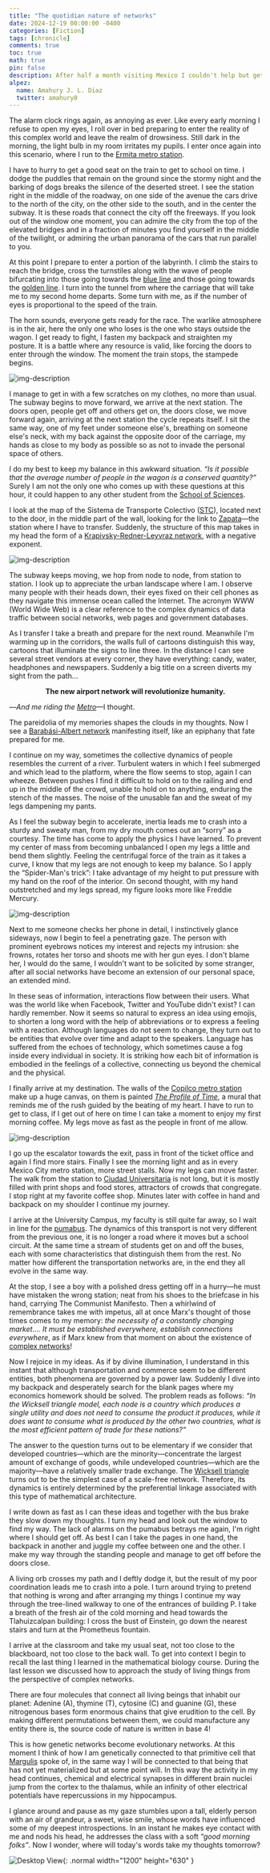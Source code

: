 ```yaml
---
title: "The quotidian nature of networks"
date: 2024-12-19 00:00:00 -0400
categories: [Fiction]
tags: [chronicle]
comments: true
toc: true 
math: true
pin: false
description: After half a month visiting Mexico I couldn't help but get nostalgic and reminisce about my days as an undergraduate student. 
alpez:
  name: Amahury J. L. Diaz
  twitter: amahury0
---
```

The alarm clock rings again, as annoying as ever. Like every early morning I refuse to open my eyes, I roll over in bed preparing to enter the reality of this complex world and leave the realm of drowsiness. Still dark in the morning, the light bulb in my room irritates my pupils. I enter once again into this scenario, where I run to the [Ermita metro station](https://en-m-wikipedia-org.translate.goog/wiki/Ermita_metro_station?_x_tr_sl=es&_x_tr_tl=en&_x_tr_hl=en&_x_tr_pto=sc).

I have to hurry to get a good seat on the train to get to school on time. I dodge the puddles that remain on the ground since the stormy night and the barking of dogs breaks the silence of the deserted street. I see the station right in the middle of the roadway, on one side of the avenue the cars drive to the north of the city, on the other side to the south, and in the center the subway. It is these roads that connect the city off the freeways. If you look out of the window one moment, you can admire the city from the top of the elevated bridges and in a fraction of minutes you find yourself in the middle of the twilight, or admiring the urban panorama of the cars that run parallel to you.

At this point I prepare to enter a portion of the labyrinth. I climb the stairs to reach the bridge, cross the turnstiles along with the wave of people bifurcating into those going towards the [blue line](https://en.wikipedia.org/wiki/Mexico_City_Metro_Line_2) and those going towards the [golden line](https://en.wikipedia.org/wiki/Mexico_City_Metro_Line_12). I turn into the tunnel from where the carriage that will take me to my second home departs. Some turn with me, as if the number of eyes is proportional to the speed of the train. 

The horn sounds, everyone gets ready for the race. The warlike atmosphere is in the air, here the only one who loses is the one who stays outside the wagon. I get ready to fight, I fasten my backpack and straighten my posture. It is a battle where any resource is valid, like forcing the doors to enter through the window. The moment the train stops, the stampede begins.

![img-description](/assets/img/12-18-2024/subway.jpg)

I manage to get in with a few scratches on my clothes, no more than usual. The subway begins to move forward, we arrive at the next station. The doors open, people get off and others get on, the doors close, we move forward again, arriving at the next station the cycle repeats itself. I sit the same way, one of my feet under someone else's, breathing on someone else's neck, with my back against the opposite door of the carriage, my hands as close to my body as possible so as not to invade the personal space of others. 

I do my best to keep my balance in this awkward situation. _“Is it possible that the average number of people in the wagon is a conserved quantity?”_ Surely I am not the only one who comes up with these questions at this hour, it could happen to any other student from the [School of Sciences](https://en.wikipedia.org/wiki/School_of_Sciences,_UNAM). 

I look at the map of the Sistema de Transporte Colectivo ([STC](https://www.metro.cdmx.gob.mx/la-red/mapa-de-la-red)), located next to the door, in the middle part of the wall, looking for the link to [Zapata](https://en.wikipedia.org/wiki/Zapata_metro_station)—the station where I have to transfer. Suddenly, the structure of this map takes in my head the form of a [Krapivsky-Redner-Leyvraz network](https://doi.org/10.1103/PhysRevLett.85.4629), with a negative exponent.

![img-description](/assets/img/12-18-2024/map.png)

The subway keeps moving, we hop from node to node, from station to station. I look up to appreciate the urban landscape where I am. I observe many people with their heads down, their eyes fixed on their cell phones as they navigate this immense ocean called the Internet. The acronym WWW (World Wide Web) is a clear reference to the complex dynamics of data traffic between social networks, web pages and government databases.

As I transfer I take a breath and prepare for the next round. Meanwhile I'm warming up in the corridors, the walls full of cartoons distinguish this way, cartoons that illuminate the signs to line three. In the distance I can see several street vendors at every corner, they have everything: candy, water, headphones and newspapers. Suddenly a big title on a screen diverts my sight from the path…

$$
\textbf{The new airport network will revolutionize humanity.}
$$

—_And me riding the [Metro](https://en.wikipedia.org/wiki/Mexico_City_Metro)_—I thought.

The pareidolia of my memories shapes the clouds in my thoughts. Now I see a [Barabási-Albert network](https://en.wikipedia.org/wiki/Barab%C3%A1si%E2%80%93Albert_model) manifesting itself, like an epiphany that fate prepared for me.

I continue on my way, sometimes the collective dynamics of people resembles the current of a river. Turbulent waters in which I feel submerged and which lead to the platform, where the flow seems to stop, again I can wheeze. Between pushes I find it difficult to hold on to the railing and end up in the middle of the crowd, unable to hold on to anything, enduring the stench of the masses. The noise of the unusable fan and the sweat of my legs dampening my pants. 

As I feel the subway begin to accelerate, inertia leads me to crash into a sturdy and sweaty man, from my dry mouth comes out an “sorry” as a courtesy. The time has come to apply the physics I have learned. To prevent my center of mass from becoming unbalanced I open my legs a little and bend them slightly. Feeling the centrifugal force of the train as it takes a curve, I know that my legs are not enough to keep my balance. So I apply the “Spider-Man's trick”: I take advantage of my height to put pressure with my hand on the roof of the interior. On second thought, with my hand outstretched and my legs spread, my figure looks more like Freddie Mercury. 

![img-description](/assets/img/12-18-2024/freddy.jpg)

Next to me someone checks her phone in detail, I instinctively glance sideways, now I begin to feel a penetrating gaze. The person with prominent eyebrows notices my interest and rejects my intrusion: she frowns, rotates her torso and shoots me with her gun eyes. I don't blame her, I would do the same, I wouldn't want to be solicited by some stranger, after all social networks have become an extension of our personal space, an extended mind.

In these seas of information, interactions flow between their users. What was the world like when Facebook, Twitter and YouTube didn't exist? I can hardly remember. Now it seems so natural to express an idea using emojis, to shorten a long word with the help of abbreviations or to express a feeling with a reaction. Although languages do not seem to change, they turn out to be entities that evolve over time and adapt to the speakers. Language has suffered from the echoes of technology, which sometimes cause a fog inside every individual in society. It is striking how each bit of information is embodied in the feelings of a collective, connecting us beyond the chemical and the physical.

I finally arrive at my destination. The walls of the [Copilco metro station](https://en.wikipedia.org/wiki/Copilco_metro_station) make up a huge canvas, on them is painted [_The Profile of Time_](https://www.metro.cdmx.gob.mx/el-perfil-del-tiempo), a mural that reminds me of the rush guided by the beating of my heart. I have to run to get to class, if I get out of here on time I can take a moment to enjoy my first morning coffee. My legs move as fast as the people in front of me allow.

![img-description](/assets/img/12-18-2024/perfil.jpg)

I go up the escalator towards the exit, pass in front of the ticket office and again I find more stairs. Finally I see the morning light and as in every Mexico City metro station, more street stalls. Now my legs can move faster. The walk from the station to [Ciudad Universitaria](https://en.wikipedia.org/wiki/Ciudad_Universitaria,_Mexico_City) is not long, but it is mostly filled with print shops and food stores, attractors of crowds that congregate. I stop right at my favorite coffee shop. Minutes later with coffee in hand and backpack on my shoulder I continue my journey.

I arrive at the University Campus, my faculty is still quite far away, so I wait in line for the [pumabus](https://es.wikipedia.org/wiki/Pumab%C3%BAs). The dynamics of this transport is not very different from the previous one, it is no longer a road where it moves but a school circuit. At the same time a stream of students get on and off the buses, each with some characteristics that distinguish them from the rest. No matter how different the transportation networks are, in the end they all evolve in the same way. 

At the stop, I see a boy with a polished dress getting off in a hurry—he must have mistaken the wrong station; neat from his shoes to the briefcase in his hand, carrying The Communist Manifesto. Then a whirlwind of remembrance takes me with impetus, all at once Marx's thought of those times comes to my memory: _the necessity of a constantly changing market.... It must be established everywhere, establish connections everywhere_, as if Marx knew from that moment on about the existence of [complex networks](https://en.wikipedia.org/wiki/Complex_network)!

Now I rejoice in my ideas. As if by divine illumination, I understand in this instant that although transportation and commerce seem to be different entities, both phenomena are governed by a power law. Suddenly I dive into my backpack and desperately search for the blank pages where my economics homework should be solved. The problem reads as follows: _“In the Wicksell triangle model, each node is a country which produces a single utility and does not need to consume the product it produces, while it does want to consume what is produced by the other two countries, what is the most efficient pattern of trade for these nations?”_

The answer to the question turns out to be elementary if we consider that developed countries—which are the minority—concentrate the largest amount of exchange of goods, while undeveloped countries—which are the majority—have a relatively smaller trade exchange. The [Wicksell triangle](https://www.boeckler.de/pdf/v_2009_10_30_tamborini_trautwein_mazzocchi.pdf) turns out to be the simplest case of a scale-free network. Therefore, its dynamics is entirely determined by the preferential linkage associated with this type of mathematical architecture.

I write down as fast as I can these ideas and together with the bus brake they slow down my thoughts. I turn my head and look out the window to find my way. The lack of alarms on the pumabus betrays me again, I'm right where I should get off. As best I can I take the pages in one hand, the backpack in another and juggle my coffee between one and the other. I make my way through the standing people and manage to get off before the doors close. 

A living orb crosses my path and I deftly dodge it, but the result of my poor coordination leads me to crash into a pole. I turn around trying to pretend that nothing is wrong and after arranging my things I continue my way through the tree-lined walkway to one of the entrances of building P. I take a breath of the fresh air of the cold morning and head towards the Tlahuizcalpan building: I cross the bust of Einstein, go down the nearest stairs and turn at the Prometheus fountain.

I arrive at the classroom and take my usual seat, not too close to the blackboard, not too close to the back wall. To get into context I begin to recall the last thing I learned in the mathematical biology course. During the last lesson we discussed how to approach the study of living things from the perspective of complex networks.

There are four molecules that connect all living beings that inhabit our planet: Adenine (A), thymine (T), cytosine (C) and guanine (G), these nitrogenous bases form enormous chains that give erudition to the cell. By making different permutations between them, we could manufacture any entity there is, the source code of nature is written in base 4!

This is how genetic networks become evolutionary networks. At this moment I think of how I am genetically connected to that primitive cell that [Margulis](https://en.wikipedia.org/wiki/Lynn_Margulis) spoke of, in the same way I will be connected to that being that has not yet materialized but at some point will. In this way the activity in my head continues, chemical and electrical synapses in different brain nuclei jump from the cortex to the thalamus, while an infinity of other electrical potentials have repercussions in my hippocampus.

I glance around and pause as my gaze stumbles upon a tall, elderly person with an air of grandeur, a sweet, wise smile, whose words have influenced some of my deepest introspections. In an instant he makes eye contact with me and nods his head, he addresses the class with a soft _“good morning folks”_. Now I wonder, where will today's words take my thoughts tomorrow?

![Desktop View](/assets/img/fix/complexity-cat-newsletter.png){: .normal width="1200" height="630" }
